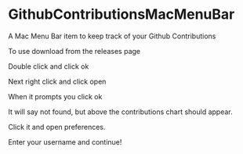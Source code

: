 # GithubContributionsMacMenuBar
A Mac Menu Bar item to keep track of your Github Contributions

To use download from the releases page

Double click and click ok

Next right click and click open 

When it prompts you click ok

It will say not found, but above the contributions chart should appear.

Click it and open preferences.

Enter your username and continue!
